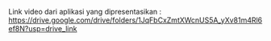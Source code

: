 Link video dari aplikasi yang dipresentasikan : https://drive.google.com/drive/folders/1JqFbCxZmtXWcnUS5A_yXv81m4Rl6ef8N?usp=drive_link